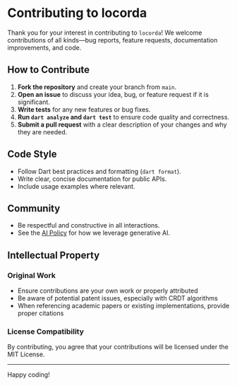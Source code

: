 # Contributing to locorda

Thank you for your interest in contributing to `locorda`! We welcome contributions of all kinds—bug reports, feature requests, documentation improvements, and code.

## How to Contribute

1. **Fork the repository** and create your branch from `main`.
2. **Open an issue** to discuss your idea, bug, or feature request if it is significant.
3. **Write tests** for any new features or bug fixes.
4. **Run `dart analyze` and `dart test`** to ensure code quality and correctness.
5. **Submit a pull request** with a clear description of your changes and why they are needed.

## Code Style
- Follow Dart best practices and formatting (`dart format`).
- Write clear, concise documentation for public APIs.
- Include usage examples where relevant.

## Community
- Be respectful and constructive in all interactions.
- See the [AI Policy](README.md#ai-policy) for how we leverage generative AI.

## Intellectual Property

### Original Work
- Ensure contributions are your own work or properly attributed
- Be aware of potential patent issues, especially with CRDT algorithms
- When referencing academic papers or existing implementations, provide proper citations

### License Compatibility
By contributing, you agree that your contributions will be licensed under the MIT License.

---

Happy coding!
